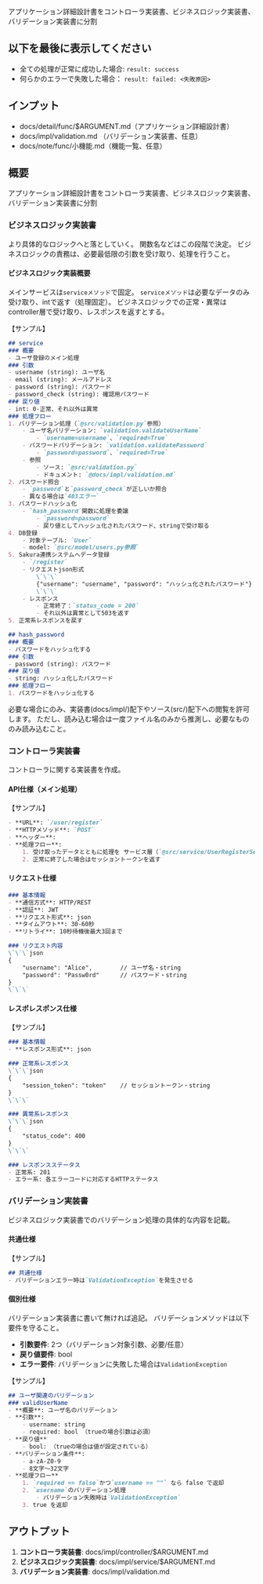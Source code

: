 アプリケーション詳細設計書をコントローラ実装書、ビジネスロジック実装書、バリデーション実装書に分割

## 以下を最後に表示してください
- 全ての処理が正常に成功した場合: `result: success`
- 何らかのエラーで失敗した場合： `result: failed: <失敗原因>`

## インプット
- docs/detail/func/$ARGUMENT.md（アプリケーション詳細設計書）
- docs/impl/validation.md （バリデーション実装書、任意）
- docs/note/func/小機能.md（機能一覧、任意）

## 概要
アプリケーション詳細設計書をコントローラ実装書、ビジネスロジック実装書、バリデーション実装書に分割

### ビジネスロジック実装書
より具体的なロジックへと落としていく。
関数名などはこの段階で決定。
ビジネスロジックの責務は、必要最低限の引数を受け取り、処理を行うこと。

#### ビジネスロジック実装概要
メインサービスは`serviceメソッド`で固定。
`serviceメソッド`は必要なデータのみ受け取り、intで返す（処理固定）。
ビジネスロジックでの正常・異常はcontroller層で受け取り、レスポンスを返すとする。

【サンプル】
```markdown
## service
### 概要
- ユーザ登録のメイン処理
### 引数
- username (string): ユーザ名
- email (string): メールアドレス
- password (string): パスワード
- password_check (string): 確認用パスワード
### 戻り値
- int: 0-正常、それ以外は異常
### 処理フロー
1. バリデーション処理（`@src/validation.py`参照）
    - ユーザ名バリデーション: `validation.validateUserName`
        - `username=username`、`required=True`
    - パスワードバリデーション: `validation.validatePassword`
        - `password=password`、`required=True`
    - 参照
        - ソース: `@src/validation.py`
        - ドキュメント: `@docs/impl/validation.md`
2. パスワード照合
    - `password`と`password_check`が正しいか照合
    - 異なる場合は`403エラー`
3. パスワードハッシュ化
    - `hash_password`関数に処理を委譲
        - `password=password`
        - 戻り値としてハッシュ化されたパスワード、stringで受け取る
4. DB登録
    - 対象テーブル: `User`
    - model: `@src/model/users.py参照`
5. Sakura連携システムへデータ登録
    - `/register`
    - リクエストjson形式
        \`\`\`
        {"username": "username", "password": "ハッシュ化されたパスワード"}
        \`\`\`
    - レスポンス
        - 正常終了：`status_code = 200`
        - それ以外は異常として503を返す
5. 正常系レスポンスを戻す

## hash_password
### 概要
- パスワードをハッシュ化する
### 引数
- password (string): パスワード
### 戻り値
- string: ハッシュ化したパスワード
### 処理フロー
1. パスワードをハッシュ化する
```

必要な場合にのみ、実装書(docs/impl/)配下やソース(src/)配下への閲覧を許可します。
ただし、読み込む場合は一度ファイル名のみから推測し、必要なもののみ読み込むこと。


### コントローラ実装書
コントローラに関する実装書を作成。

#### API仕様（メイン処理）
【サンプル】
```markdown
- **URL**: `/user/register`
- **HTTPメソッド**: `POST`
- **ヘッダー**:
- **処理フロー**:
    1. 受け取ったデータとともに処理を サービス層（`@src/service/UserRegisterService.py`） に委譲
    2. 正常に終了した場合はセッショントークンを返す
```

#### リクエスト仕様
```markdown
### 基本情報
- **通信方式**: HTTP/REST
- **認証**: JWT
- **リクエスト形式**: json
- **タイムアウト**: 30-60秒
- **リトライ**: 10秒待機後最大3回まで

### リクエスト内容
\`\`\`json
{  
    "username": "Alice",        // ユーザ名・string
    "password": "Passw0rd"      // パスワード・string
}
\`\`\`
```

#### レスポレスポンス仕様
【サンプル】
```markdown
### 基本情報
- **レスポンス形式**: json

### 正常系レスポンス
\`\`\`json
{
    "session_token": "token"    // セッショントークン・string
}
\`\`\`

### 異常系レスポンス
\`\`\`json
{
    "status_code": 400
}
\`\`\`

### レスポンスステータス
- 正常系: 201
- エラー系: 各エラーコードに対応するHTTPステータス
```


### バリデーション実装書
ビジネスロジック実装書でのバリデーション処理の具体的な内容を記載。

#### 共通仕様
【サンプル】
```markdown
## 共通仕様
- バリデーションエラー時は`ValidationException`を発生させる
```

#### 個別仕様
バリデーション実装書に書いて無ければ追記。
バリデーションメソッドは以下要件を守ること。
- **引数要件**: 2つ（バリデーション対象引数、必要/任意）
- **戻り値要件**: bool
- **エラー要件**: バリデーションに失敗した場合は`ValidationException`

【サンプル】
```markdown
## ユーザ関連のバリデーション
### validUserName
- **概要**: ユーザ名のバリデーション
- **引数**:
    - username: string
    - required: bool （trueの場合引数は必須）
- **戻り値**
    - bool: （trueの場合は値が設定されている）
- **バリデーション条件**:
    - a-zA-Z0-9
    - 8文字～32文字
- **処理フロー**
    1. `required == false`かつ`username == ""` なら false で返却
    2. `username`のバリデーション処理
        - バリデーション失敗時は`ValidationException`
    3. true を返却
```

## アウトプット
1. **コントローラ実装書**: docs/impl/controller/$ARGUMENT.md
2. **ビジネスロジック実装書**: docs/impl/service/$ARGUMENT.md
3. **バリデーション実装書**: docs/impl/validation.md